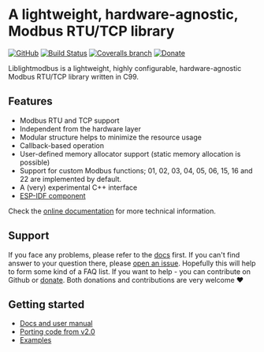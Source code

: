 # A lightweight, hardware-agnostic, Modbus RTU/TCP library
[![GitHub](https://img.shields.io/github/license/Jacajack/liblightmodbus)](https://github.com/Jacajack/liblightmodbus/blob/master/LICENSE) [![Build Status](https://img.shields.io/endpoint.svg?url=https%3A%2F%2Factions-badge.atrox.dev%2Fjacajack%2Fliblightmodbus%2Fbadge%3Fref%3Ddev-v3.0&style=flat)](https://actions-badge.atrox.dev/jacajack/liblightmodbus/goto?ref=dev-v3.0) [![Coveralls branch](https://img.shields.io/coveralls/github/Jacajack/liblightmodbus/dev-v3.0)](https://coveralls.io/github/Jacajack/liblightmodbus?branch=dev-v3.0) [![Donate](https://img.shields.io/badge/Donate-PayPal-blue)](https://www.paypal.com/donate?hosted_button_id=KZ7DV93D98GAL)

Liblightmodbus is a lightweight, highly configurable, hardware-agnostic Modbus RTU/TCP library written in C99.

## Features
- Modbus RTU and TCP support
- Independent from the hardware layer
- Modular structure helps to minimize the resource usage
- Callback-based operation
- User-defined memory allocator support (static memory allocation is possible)
- Support for custom Modbus functions; 01, 02, 03, 04, 05, 06, 15, 16 and 22 are implemented by default. 
- A (very) experimental C++ interface
- [ESP-IDF component](https://github.com/Jacajack/liblightmodbus-esp)

Check the [online documentation](https://jacajack.github.io/liblightmodbus/) for more technical information.

## Support
If you face any problems, please refer to the [docs](https://jacajack.github.io/liblightmodbus/) first. If you can't find answer to your question there, please [open an issue](https://github.com/Jacajack/liblightmodbus/issues/new). Hopefully this will help to form some kind of a FAQ list.
If you want to help - you can contribute on Github or [donate](https://www.paypal.com/donate/?hosted_button_id=KZ7DV93D98GAL). Both donations and contributions are very welcome :heart:

## Getting started
 - [Docs and user manual](https://jacajack.github.io/liblightmodbus/)
 - [Porting code from v2.0](https://jacajack.github.io/liblightmodbus/v3.0/porting.html)
 - [Examples](./examples/)